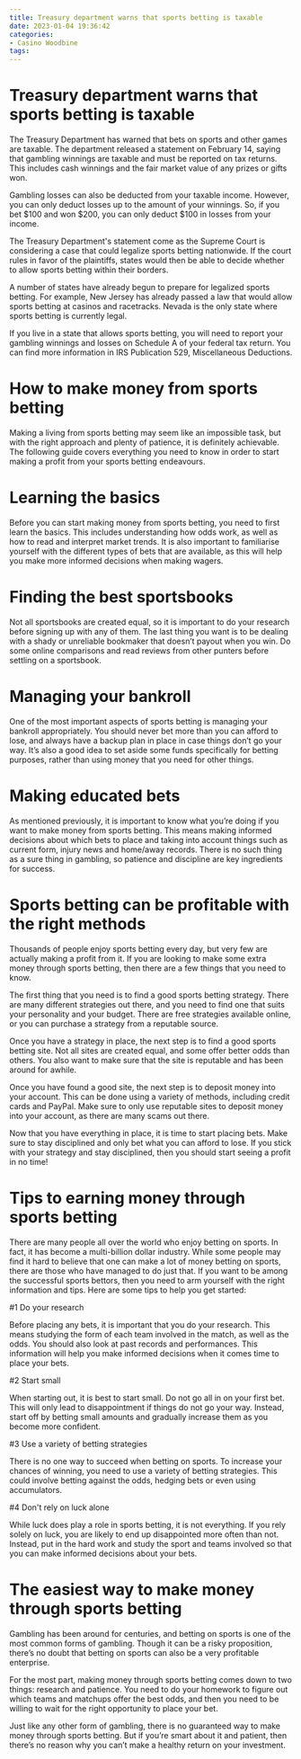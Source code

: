 ```yaml
---
title: Treasury department warns that sports betting is taxable
date: 2023-01-04 19:36:42
categories:
- Casino Woodbine
tags:
---
```



#  Treasury department warns that sports betting is taxable

The Treasury Department has warned that bets on sports and other games are taxable. The department released a statement on February 14, saying that gambling winnings are taxable and must be reported on tax returns. This includes cash winnings and the fair market value of any prizes or gifts won.

Gambling losses can also be deducted from your taxable income. However, you can only deduct losses up to the amount of your winnings. So, if you bet $100 and won $200, you can only deduct $100 in losses from your income.

The Treasury Department's statement come as the Supreme Court is considering a case that could legalize sports betting nationwide. If the court rules in favor of the plaintiffs, states would then be able to decide whether to allow sports betting within their borders.

A number of states have already begun to prepare for legalized sports betting. For example, New Jersey has already passed a law that would allow sports betting at casinos and racetracks. Nevada is the only state where sports betting is currently legal.

If you live in a state that allows sports betting, you will need to report your gambling winnings and losses on Schedule A of your federal tax return. You can find more information in IRS Publication 529, Miscellaneous Deductions.

#  How to make money from sports betting

Making a living from sports betting may seem like an impossible task, but with the right approach and plenty of patience, it is definitely achievable. The following guide covers everything you need to know in order to start making a profit from your sports betting endeavours.

# Learning the basics

Before you can start making money from sports betting, you need to first learn the basics. This includes understanding how odds work, as well as how to read and interpret market trends. It is also important to familiarise yourself with the different types of bets that are available, as this will help you make more informed decisions when making wagers.

# Finding the best sportsbooks

Not all sportsbooks are created equal, so it is important to do your research before signing up with any of them. The last thing you want is to be dealing with a shady or unreliable bookmaker that doesn’t payout when you win. Do some online comparisons and read reviews from other punters before settling on a sportsbook.

# Managing your bankroll

One of the most important aspects of sports betting is managing your bankroll appropriately. You should never bet more than you can afford to lose, and always have a backup plan in place in case things don’t go your way. It’s also a good idea to set aside some funds specifically for betting purposes, rather than using money that you need for other things.

# Making educated bets

As mentioned previously, it is important to know what you’re doing if you want to make money from sports betting. This means making informed decisions about which bets to place and taking into account things such as current form, injury news and home/away records. There is no such thing as a sure thing in gambling, so patience and discipline are key ingredients for success.

#  Sports betting can be profitable with the right methods

Thousands of people enjoy sports betting every day, but very few are actually making a profit from it. If you are looking to make some extra money through sports betting, then there are a few things that you need to know.

The first thing that you need is to find a good sports betting strategy. There are many different strategies out there, and you need to find one that suits your personality and your budget. There are free strategies available online, or you can purchase a strategy from a reputable source.

Once you have a strategy in place, the next step is to find a good sports betting site. Not all sites are created equal, and some offer better odds than others. You also want to make sure that the site is reputable and has been around for awhile.

Once you have found a good site, the next step is to deposit money into your account. This can be done using a variety of methods, including credit cards and PayPal. Make sure to only use reputable sites to deposit money into your account, as there are many scams out there.

Now that you have everything in place, it is time to start placing bets. Make sure to stay disciplined and only bet what you can afford to lose. If you stick with your strategy and stay disciplined, then you should start seeing a profit in no time!

#  Tips to earning money through sports betting

There are many people all over the world who enjoy betting on sports. In fact, it has become a multi-billion dollar industry. While some people may find it hard to believe that one can make a lot of money betting on sports, there are those who have managed to do just that. If you want to be among the successful sports bettors, then you need to arm yourself with the right information and tips. Here are some tips to help you get started:

#1 Do your research

Before placing any bets, it is important that you do your research. This means studying the form of each team involved in the match, as well as the odds. You should also look at past records and performances. This information will help you make informed decisions when it comes time to place your bets.

#2 Start small

When starting out, it is best to start small. Do not go all in on your first bet. This will only lead to disappointment if things do not go your way. Instead, start off by betting small amounts and gradually increase them as you become more confident.

#3 Use a variety of betting strategies

There is no one way to succeed when betting on sports. To increase your chances of winning, you need to use a variety of betting strategies. This could involve betting against the odds, hedging bets or even using accumulators.

#4 Don't rely on luck alone

While luck does play a role in sports betting, it is not everything. If you rely solely on luck, you are likely to end up disappointed more often than not. Instead, put in the hard work and study the sport and teams involved so that you can make informed decisions about your bets.

#  The easiest way to make money through sports betting

Gambling has been around for centuries, and betting on sports is one of the most common forms of gambling. Though it can be a risky proposition, there’s no doubt that betting on sports can also be a very profitable enterprise.

For the most part, making money through sports betting comes down to two things: research and patience. You need to do your homework to figure out which teams and matchups offer the best odds, and then you need to be willing to wait for the right opportunity to place your bet.

Just like any other form of gambling, there is no guaranteed way to make money through sports betting. But if you’re smart about it and patient, then there’s no reason why you can’t make a healthy return on your investment.
